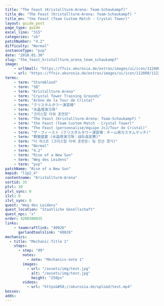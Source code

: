 ```yaml
---
title: "The Feast (Kristallturm-Arena: Team-Schaukampf)"
title_de: "The Feast (Kristallturm-Arena: Team-Schaukampf) "
title_en: "the Feast (Team Custom Match - Crystal Tower)"
layout: guide_post
page_type: guide
excel_line: "315"
categories: "sb"
patchNumber: "4.2"
difficulty: "Normal"
instanceType: "pvp"
date: "2018.01.30"
slug: "the_feast_kristallturm_arena_team_schaukampf"
image:
    - urlSmall: "https://ffxiv.akurosia.de/extras/images/ui/icon/112000/112309.png"
    - url: "https://ffxiv.akurosia.de/extras/images/ui/icon/112000/112309.png"
terms:
    - term: "Stormblood"
    - term: "SB"
    - term: "Kristallturm-Arena"
    - term: "Crystal Tower Training Grounds"
    - term: "Arène de la Tour de Cristal"
    - term: "クリスタルタワー演習場"
    - term: "水晶塔演习场"
    - term: "크리스탈 타워 훈련장"
    - term: "The Feast (Kristallturm-Arena: Team-Schaukampf) "
    - term: "the Feast (Team Custom Match - Crystal Tower)"
    - term: "The Feast (personnalisé/équipe JcJ/Tour de Cristal)"
    - term: "ザ・フィースト (クリスタルタワー演習場：チーム用カスタムマッチ)"
    - term: "群狼盛宴 (水晶塔演习场：战队自定赛)"
    - term: "더 피스트 (크리스탈 타워 훈련장: 팀 친선 경기)"
    - term: "Normal"
    - term: "4.2"
    - term: "Rise of a New Sun"
    - term: "Weg des Leidens"
    - term: "pvp"
patchName: "Rise of a New Sun"
mapid: "l1p2_4"
contentname: "Kristallturm-Arena"
sortid: 35
plvl: 30
plvl_sync: 0
ilvl: 0
ilvl_sync: 0
quest: "Weg des Leidens"
quest_location: "Staatliche Gesellschaft"
quest_npc: "x"
order: 4200300035
links:
    - teamcraftlink: "40026"
      garlandtoolslink: "40026"
mechanics:
  - title: "Mechanic-Title 1"
    steps:
      - step: "09"
        notes:
          - note: "Mechanics-note 1"
        images:
          - url: "/assets/img/test.jpg"
            alt: "/assets/img/test.jpg"
            height: "250px"
        videos:
          - url: "https&#58;//akurosia.de/upload/test.mp4"
bosses:
adds:
---
```


